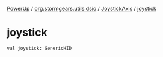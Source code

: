 [PowerUp](../../index.md) / [org.stormgears.utils.dsio](../index.md) / [JoystickAxis](index.md) / [joystick](./joystick.md)

# joystick

`val joystick: GenericHID`
